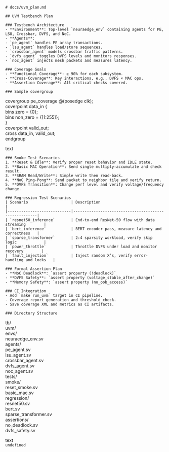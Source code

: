 `# docs/uvm_plan.md`

`## UVM Testbench Plan`

`### Testbench Architecture`  
``- **Environment**: Top-level `neuraedge_env` containing agents for PE, LSU, Crossbar, DVFS, and NoC.``  
`- **Agents**:`  
  ``- `pe_agent` handles PE array transactions.``  
  ``- `lsu_agent` handles load/store sequences.``  
  ``- `crossbar_agent` models crossbar traffic patterns.``  
  ``- `dvfs_agent` toggles DVFS levels and monitors responses.``  
  ``- `noc_agent` injects mesh packets and measures latency.``

`### Coverage Goals`  
`- **Functional Coverage**: ≥ 90% for each subsystem.`  
`- **Cross-Coverage**: Key interactions, e.g., DVFS × MAC ops.`  
`- **Assertion Coverage**: All critical checks covered.`

`### Sample covergroup`

covergroup pe\_coverage @(posedge clk);  
 coverpoint data\_in {  
 bins zero \= {0};  
 bins non\_zero \= {\[1:255\]};  
 }  
 coverpoint valid\_out;  
 cross data\_in, valid\_out;  
 endgroup

text

`### Smoke Test Scenarios`  
`1. **Reset & Idle**: Verify proper reset behavior and IDLE state.`  
`2. **Basic MAC Operation**: Send single multiply-accumulate and check result.`  
`3. **SRAM Read/Write**: Simple write then read-back.`  
`4. **NoC Ping-Pong**: Send packet to neighbor tile and verify return.`  
`5. **DVFS Transition**: Change perf level and verify voltage/frequency change.`

`### Regression Test Scenarios`  
`| Scenario                   | Description                                          |`  
`|----------------------------|------------------------------------------------------|`  
``| `resnet50_inference`       | End-to-end ResNet-50 flow with data streaming        |``  
``| `bert_inference`           | BERT encoder pass, measure latency and correctness   |``  
``| `sparse_transformer`       | 2:4 sparsity workload, verify skip logic            |``  
``| `power_throttle`           | Throttle DVFS under load and monitor recovery        |``  
``| `fault_injection`          | Inject random X’s, verify error-handling and locks   |``

`### Formal Assertion Plan`  
`` - **NoC Deadlock**: `assert property (!deadlock)` ``  
`` - **DVFS Safety**: `assert property (voltage_stable_after_change)` ``  
`` - **Memory Safety**: `assert property (no_oob_access)` ``

`### CI Integration`  
``- Add `make run_uvm` target in CI pipeline.``  
`- Coverage report generation and threshold check.`  
`- Save coverage XML and metrics as CI artifacts.`

`### Directory Structure`

tb/  
 uvm/  
 envs/  
 neuraedge\_env.sv  
 agents/  
 pe\_agent.sv  
 lsu\_agent.sv  
 crossbar\_agent.sv  
 dvfs\_agent.sv  
 noc\_agent.sv  
 tests/  
 smoke/  
 reset\_smoke.sv  
 basic\_mac.sv  
 regression/  
 resnet50.sv  
 bert.sv  
 sparse\_transformer.sv  
 assertions/  
 no\_deadlock.sv  
 dvfs\_safety.sv

text  
`undefined`  
